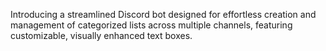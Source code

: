 Introducing a streamlined Discord bot designed for effortless creation and management of categorized lists across multiple channels, featuring customizable, visually enhanced text boxes.
